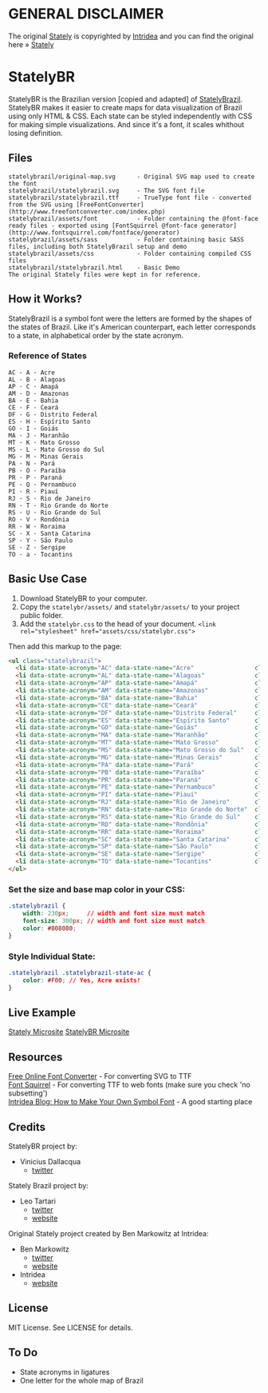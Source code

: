 # GENERAL DISCLAIMER
The original [Stately](https://github.com/intridea/stately) is copyrighted by [Intridea](http://www.intridea.com/) and you can find the original here » [Stately](https://github.com/intridea/stately)

# StatelyBR
StatelyBR is the Brazilian version [copied and adapted] of [StatelyBrazil](http://ltartari.github.com/statelybrazil/). StatelyBR makes it easier to create maps for data visualization of Brazil using only HTML & CSS. Each state can be styled independently with CSS for making simple visualizations. And since it's a font, it scales whithout losing definition.

## Files
    statelybrazil/original-map.svg      - Original SVG map used to create the font
    statelybrazil/statelybrazil.svg     - The SVG font file
    statelybrazil/statelybrazil.ttf     - TrueType font file - converted from the SVG using [FreeFontConverter](http://www.freefontconverter.com/index.php)
    statelybrazil/assets/font           - Folder containing the @font-face ready files - exported using [FontSquirrel @font-face generator](http://www.fontsquirrel.com/fontface/generator)
    statelybrazil/assets/sass           - Folder containing basic SASS files, including both StatelyBrazil setup and demo
    statelybrazil/assets/css            - Folder containing compiled CSS files
    statelybrazil/statelybrazil.html    - Basic Demo
    The original Stately files were kept in for reference.

## How it Works?
StatelyBrazil is a symbol font were the letters are formed by the shapes of the states of Brazil. Like it's American counterpart, each letter corresponds to a state, in alphabetical order by the state acronym.

### Reference of States
    AC · A · Acre
    AL · B · Alagoas
    AP · C · Amapá
    AM · D · Amazonas
    BA · E · Bahia
    CE · F · Ceará
    DF · G · Distrito Federal
    ES · H · Espírito Santo
    GO · I · Goiás
    MA · J · Maranhão
    MT · K · Mato Grosso
    MS · L · Mato Grosso do Sul
    MG · M · Minas Gerais
    PA · N · Pará
    PB · O · Paraíba
    PR · P · Paraná
    PE · Q · Pernambuco
    PI · R · Piauí
    RJ · S · Rio de Janeiro
    RN · T · Rio Grande do Norte
    RS · U · Rio Grande do Sul
    RO · V · Rondônia
    RR · W · Roraima
    SC · X · Santa Catarina
    SP · Y · São Paulo
    SE · Z · Sergipe
    TO · a · Tocantins


## Basic Use Case
1. Download StatelyBR to your computer.
2. Copy the `statelybr/assets/` and `statelybr/assets/` to your project public folder.
3. Add the `statelybr.css` to the head of your document.
``<link rel="stylesheet" href="assets/css/statelybr.css">``

Then add this markup to the page:
```html
<ul class="statelybrazil"> 
  <li data-state-acronym="AC" data-state-name="Acre"                 class="statelybrazil-state-ac statelybrazil-state">A</li>
  <li data-state-acronym="AL" data-state-name="Alagoas"              class="statelybrazil-state-al statelybrazil-state">B</li>
  <li data-state-acronym="AP" data-state-name="Amapá"                class="statelybrazil-state-ap statelybrazil-state">C</li>
  <li data-state-acronym="AM" data-state-name="Amazonas"             class="statelybrazil-state-am statelybrazil-state">D</li>
  <li data-state-acronym="BA" data-state-name="Bahia"                class="statelybrazil-state-ba statelybrazil-state">E</li>
  <li data-state-acronym="CE" data-state-name="Ceará"                class="statelybrazil-state-ce statelybrazil-state">F</li>
  <li data-state-acronym="DF" data-state-name="Distrito Federal"     class="statelybrazil-state-df statelybrazil-state">G</li>
  <li data-state-acronym="ES" data-state-name="Espírito Santo"       class="statelybrazil-state-es statelybrazil-state">H</li>
  <li data-state-acronym="GO" data-state-name="Goiás"                class="statelybrazil-state-go statelybrazil-state">I</li>
  <li data-state-acronym="MA" data-state-name="Maranhão"             class="statelybrazil-state-ma statelybrazil-state">J</li>
  <li data-state-acronym="MT" data-state-name="Mato Grosso"          class="statelybrazil-state-mt statelybrazil-state">K</li>
  <li data-state-acronym="MS" data-state-name="Mato Grosso do Sul"   class="statelybrazil-state-ms statelybrazil-state">L</li>
  <li data-state-acronym="MG" data-state-name="Minas Gerais"         class="statelybrazil-state-mg statelybrazil-state">M</li>
  <li data-state-acronym="PA" data-state-name="Pará"                 class="statelybrazil-state-pa statelybrazil-state">N</li>
  <li data-state-acronym="PB" data-state-name="Paraíba"              class="statelybrazil-state-pb statelybrazil-state">O</li>
  <li data-state-acronym="PR" data-state-name="Paraná"               class="statelybrazil-state-pr statelybrazil-state">P</li>
  <li data-state-acronym="PE" data-state-name="Pernambuco"           class="statelybrazil-state-pe statelybrazil-state">Q</li>
  <li data-state-acronym="PI" data-state-name="Piauí"                class="statelybrazil-state-pi statelybrazil-state">R</li>
  <li data-state-acronym="RJ" data-state-name="Rio de Janeiro"       class="statelybrazil-state-rj statelybrazil-state">S</li>
  <li data-state-acronym="RN" data-state-name="Rio Grande do Norte"  class="statelybrazil-state-rn statelybrazil-state">T</li>
  <li data-state-acronym="RS" data-state-name="Rio Grande do Sul"    class="statelybrazil-state-rs statelybrazil-state">U</li>
  <li data-state-acronym="RO" data-state-name="Rondônia"             class="statelybrazil-state-ro statelybrazil-state">V</li>
  <li data-state-acronym="RR" data-state-name="Roraima"              class="statelybrazil-state-rr statelybrazil-state">W</li>
  <li data-state-acronym="SC" data-state-name="Santa Catarina"       class="statelybrazil-state-sc statelybrazil-state">X</li>
  <li data-state-acronym="SP" data-state-name="São Paulo"            class="statelybrazil-state-sp statelybrazil-state">Y</li>
  <li data-state-acronym="SE" data-state-name="Sergipe"              class="statelybrazil-state-se statelybrazil-state">Z</li>
  <li data-state-acronym="TO" data-state-name="Tocantins"            class="statelybrazil-state-to statelybrazil-state">a</li>
</ul>
```

### Set the size and base map color in your CSS:
```css
.statelybrazil {
    width: 230px;     // width and font size must match 
    font-size: 300px; // width and font size must match 
    color: #808080;
}
```

### Style Individual State:
```css
.statelybrazil .statelybrazil-state-ac { 
    color: #F00; // Yes, Acre exists!
}
```

## Live Example
[Stately Microsite](http://intridea.github.com/stately/)
[StatelyBR Microsite](http://webcloud.github.com/statelybr/)

## Resources
[Free Online Font Converter](http://www.freefontconverter.com) - For converting SVG to TTF  
[Font Squirrel](http://www.fontsquirrel.com/fontface/generator) - For converting TTF to web fonts (make sure you check 'no subsetting')  
[Intridea Blog: How to Make Your Own Symbol Font](http://www.intridea.com/blog/2012/4/24/symbol-font) - A good starting place

## Credits
StatelyBR project by:
* Vinicius Dallacqua
  * [twitter](http://twitter.com/webtwitr)

Stately Brazil project by:
* Leo Tartari
  * [twitter](http://twitter.com/leotartari)
  * [website](http://leotartari.com)

Original Stately project created by Ben Markowitz at Intridea:
* Ben Markowitz
  * [twitter](http://www.twitter.com/bpmarkowitz)
  * [website](http://www.benmarkowitz.com)
* Intridea
  * [website](http://www.intridea.com)

## License
MIT License. See LICENSE for details.

## To Do
* State acronyms in ligatures
* One letter for the whole map of Brazil
